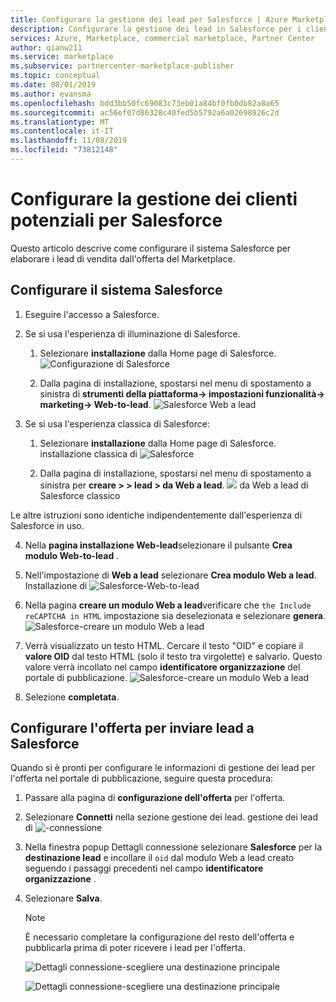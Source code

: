 ```yaml
---
title: Configurare la gestione dei lead per Salesforce | Azure Marketplace
description: Configurare la gestione dei lead in Salesforce per i clienti di Azure Marketplace.
services: Azure, Marketplace, commercial marketplace, Partner Center
author: qianw211
ms.service: marketplace
ms.subservice: partnercenter-marketplace-publisher
ms.topic: conceptual
ms.date: 08/01/2019
ms.author: evansma
ms.openlocfilehash: bdd3bb50fc69083c73eb01a84bf0fb0db82a8a65
ms.sourcegitcommit: ac56ef07d86328c40fed5b5792a6a02698926c2d
ms.translationtype: MT
ms.contentlocale: it-IT
ms.lasthandoff: 11/08/2019
ms.locfileid: "73812148"
---
```

# <a name="configure-lead-management-for-salesforce"></a>Configurare la gestione dei clienti potenziali per Salesforce

Questo articolo descrive come configurare il sistema Salesforce per elaborare i lead di vendita dall'offerta del Marketplace.

## <a name="set-up-your-salesforce-system"></a>Configurare il sistema Salesforce

1. Eseguire l'accesso a Salesforce.
2. Se si usa l'esperienza di illuminazione di Salesforce.
    1. Selezionare **installazione** dalla Home page di Salesforce.
    ![Configurazione di Salesforce](./media/commercial-marketplace-lead-management-instructions-salesforce/salesforce-1.png)

    1. Dalla pagina di installazione, spostarsi nel menu di spostamento a sinistra di **strumenti della piattaforma-> impostazioni funzionalità-> marketing-> Web-to-lead**.
    ![Salesforce Web a lead](./media/commercial-marketplace-lead-management-instructions-salesforce/salesforce-2.png)

3. Se si usa l'esperienza classica di Salesforce:
    1. Selezionare **installazione** dalla Home page di Salesforce.
    installazione classica di ![Salesforce](./media/commercial-marketplace-lead-management-instructions-salesforce/salesforce-classic-setup.png)

    1. Dalla pagina di installazione, spostarsi nel menu di spostamento a sinistra per **creare > > lead > da Web a lead**.
    ![](./media/commercial-marketplace-lead-management-instructions-salesforce/salesforce-classic-web-to-lead.png) da Web a lead di Salesforce classico

Le altre istruzioni sono identiche indipendentemente dall'esperienza di Salesforce in uso.

4. Nella **pagina installazione Web-lead**selezionare il pulsante **Crea modulo Web-to-lead** .
5. Nell'impostazione di **Web a lead** selezionare **Crea modulo Web a lead**.
    Installazione di ![Salesforce-Web-to-lead](./media/commercial-marketplace-lead-management-instructions-salesforce/salesforce-3.png)

6. Nella pagina **creare un modulo Web a lead**verificare che `the Include reCAPTCHA in HTML` impostazione sia deselezionata e selezionare **genera**. 
    ![Salesforce-creare un modulo Web a lead](./media/commercial-marketplace-lead-management-instructions-salesforce/salesforce-4.png)

7. Verrà visualizzato un testo HTML. Cercare il testo "OID" e copiare il **valore OID** dal testo HTML (solo il testo tra virgolette) e salvarlo. Questo valore verrà incollato nel campo **identificatore organizzazione** del portale di pubblicazione.
    ![Salesforce-creare un modulo Web a lead](./media/commercial-marketplace-lead-management-instructions-salesforce/salesforce-5.png)

8. Selezione **completata**.

## <a name="configure-your-offer-to-send-leads-to-salesforce"></a>Configurare l'offerta per inviare lead a Salesforce

Quando si è pronti per configurare le informazioni di gestione dei lead per l'offerta nel portale di pubblicazione, seguire questa procedura:

1. Passare alla pagina di **configurazione dell'offerta** per l'offerta.
1. Selezionare **Connetti** nella sezione gestione dei lead.
    gestione dei lead di ![-connessione](./media/commercial-marketplace-lead-management-instructions-salesforce/lead-management-connect.png)

1. Nella finestra popup Dettagli connessione selezionare **Salesforce** per la **destinazione lead** e incollare il `oid` dal modulo Web a lead creato seguendo i passaggi precedenti nel campo **identificatore organizzazione** .

1. Selezionare **Salva**. 

    >[!Note]
    >È necessario completare la configurazione del resto dell'offerta e pubblicarla prima di poter ricevere i lead per l'offerta.

    ![Dettagli connessione-scegliere una destinazione principale](./media/commercial-marketplace-lead-management-instructions-salesforce/choose-lead-destination.png)

    ![Dettagli connessione-scegliere una destinazione principale](./media/commercial-marketplace-lead-management-instructions-salesforce/connection-details.png)